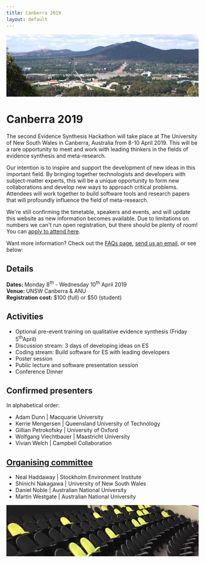```yaml
---
title: Canberra 2019
layout: default
---
```

<img src="/assets/images/events/2019_04_canberra/Canberra_banner_small.jpg" alt="Canberra panorama"/>

# Canberra 2019
The second Evidence Synthesis Hackathon will take place at The University of New South Wales in Canberra, Australia from 8-10 April 2019. This will be a rare opportunity to meet and work with leading thinkers in the fields of evidence synthesis and meta-research.

Our intention is to inspire and support the development of new ideas in this important field. By bringing together technologists and developers with subject-matter experts, this will be a unique opportunity to form new collaborations and develop new ways to approach critical problems. Attendees will work together to build software tools and research papers that will profoundly influence the field of meta-research.

We're still confirming the timetable, speakers and events, and will update this website as new information becomes available. Due to limitations on numbers we can't run open registration, but there should be plenty of room! You can <a href="/pages/events/2019_04_canberra/EoI.html">apply to attend here</a>.

Want more information? Check out the <a href="/pages/events/2019_04_canberra/faq.html">FAQs page</a>, <a href="mailto:eshackathon@gmail.com">send us an email</a>, or see below:

## Details
<strong>Dates: </strong>Monday 8<sup>th</sup> - Wednesday 10<sup>th</sup> April 2019  
<strong>Venue: </strong>UNSW Canberra & ANU  
<strong>Registration cost: </strong>$100 (full) or $50 (student)

## Activities
<ul>
	<li>Optional pre-event training on qualitative evidence synthesis (Friday 5<sup>th</sup>April)</li>
	<li>Discussion stream: 3 days of developing ideas on ES</li>
	<li>Coding stream: Build software for ES with leading developers</li>
	<li>Poster session</li>
	<li>Public lecture and software presentation session</li>
  <li>Conference Dinner</li>
</ul>

## Confirmed presenters
In alphabetical order:  
<ul>
  <li>Adam Dunn | Macquarie University</li>
  <li>Kerrie Mengersen | Queensland University of Technology</li>
  <li>Gillian Petrokofsky | University of Oxford</li>
  <li>Wolfgang Viechtbauer | Maastricht University</li>
	<li>Vivian Welch | Campbell Collaboration</li>
</ul>

<h2><a href="/pages/events/2019_04_canberra/organizers.html">Organising committee</a></h2>
<ul>
	<li>Neal Haddaway | Stockholm Environment Institute</li>
	<li>Shinichi Nakagawa | University of New South Wales</li>
	<li>Daniel Noble | Australian National University</li>
	<li>Martin Westgate | Australian National University</li>
</ul>

<img src="/assets/images/events/2019_04_canberra/UNSW_Canberra_2.jpg" alt="UNSW_Canberra"/>